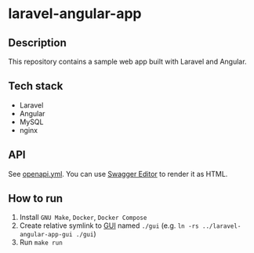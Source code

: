 # laravel-angular-app

## Description

This repository contains a sample web app built with Laravel and Angular.

## Tech stack

* Laravel
* Angular
* MySQL
* nginx

## API

See [openapi.yml](./openapi.yml).
You can use [Swagger Editor](https://editor.swagger.io) to render it as HTML.

## How to run

1. Install `GNU Make`, `Docker`, `Docker Compose`
2. Create relative symlink to [GUI](https://github.com/hu553in/laravel-angular-app-gui)
named `./gui` (e.g. `ln -rs ../laravel-angular-app-gui ./gui`)
3. Run `make run`
